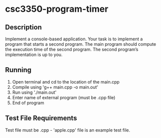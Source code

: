 # csc3350-program-timer

## Description
Implement a console-based application. Your task is to implement a program that starts a second program. The main program should compute the execution time of the second program. The second program’s implementation is  up to you.

## Running
1. Open terminal and cd to the location of the main.cpp
2. Compile using 'g++ main.cpp -o main.out'
3. Run using './main.out'
4. Enter name of external program (must be .cpp file)
5. End of program

## Test File Requirements
Test file must be .cpp - 'apple.cpp' file is an example test file.
